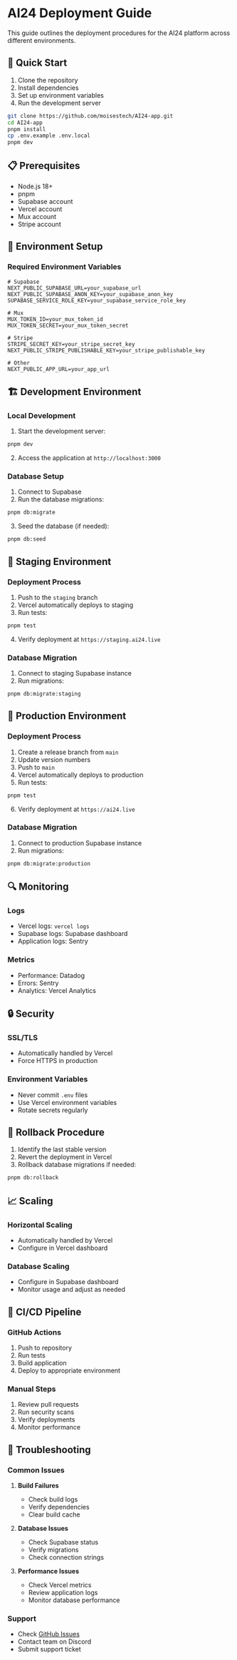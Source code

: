 # AI24 Deployment Guide

This guide outlines the deployment procedures for the AI24 platform across different environments.

## 🚀 Quick Start

1. Clone the repository
2. Install dependencies
3. Set up environment variables
4. Run the development server

```bash
git clone https://github.com/moisestech/AI24-app.git
cd AI24-app
pnpm install
cp .env.example .env.local
pnpm dev
```

## 📋 Prerequisites

- Node.js 18+
- pnpm
- Supabase account
- Vercel account
- Mux account
- Stripe account

## 🔧 Environment Setup

### Required Environment Variables

```env
# Supabase
NEXT_PUBLIC_SUPABASE_URL=your_supabase_url
NEXT_PUBLIC_SUPABASE_ANON_KEY=your_supabase_anon_key
SUPABASE_SERVICE_ROLE_KEY=your_supabase_service_role_key

# Mux
MUX_TOKEN_ID=your_mux_token_id
MUX_TOKEN_SECRET=your_mux_token_secret

# Stripe
STRIPE_SECRET_KEY=your_stripe_secret_key
NEXT_PUBLIC_STRIPE_PUBLISHABLE_KEY=your_stripe_publishable_key

# Other
NEXT_PUBLIC_APP_URL=your_app_url
```

## 🏗️ Development Environment

### Local Development

1. Start the development server:
```bash
pnpm dev
```

2. Access the application at `http://localhost:3000`

### Database Setup

1. Connect to Supabase
2. Run the database migrations:
```bash
pnpm db:migrate
```

3. Seed the database (if needed):
```bash
pnpm db:seed
```

## 🚀 Staging Environment

### Deployment Process

1. Push to the `staging` branch
2. Vercel automatically deploys to staging
3. Run tests:
```bash
pnpm test
```

4. Verify deployment at `https://staging.ai24.live`

### Database Migration

1. Connect to staging Supabase instance
2. Run migrations:
```bash
pnpm db:migrate:staging
```

## 🎯 Production Environment

### Deployment Process

1. Create a release branch from `main`
2. Update version numbers
3. Push to `main`
4. Vercel automatically deploys to production
5. Run tests:
```bash
pnpm test
```

6. Verify deployment at `https://ai24.live`

### Database Migration

1. Connect to production Supabase instance
2. Run migrations:
```bash
pnpm db:migrate:production
```

## 🔍 Monitoring

### Logs

- Vercel logs: `vercel logs`
- Supabase logs: Supabase dashboard
- Application logs: Sentry

### Metrics

- Performance: Datadog
- Errors: Sentry
- Analytics: Vercel Analytics

## 🔒 Security

### SSL/TLS

- Automatically handled by Vercel
- Force HTTPS in production

### Environment Variables

- Never commit `.env` files
- Use Vercel environment variables
- Rotate secrets regularly

## 🚨 Rollback Procedure

1. Identify the last stable version
2. Revert the deployment in Vercel
3. Rollback database migrations if needed:
```bash
pnpm db:rollback
```

## 📈 Scaling

### Horizontal Scaling

- Automatically handled by Vercel
- Configure in Vercel dashboard

### Database Scaling

- Configure in Supabase dashboard
- Monitor usage and adjust as needed

## 🔄 CI/CD Pipeline

### GitHub Actions

1. Push to repository
2. Run tests
3. Build application
4. Deploy to appropriate environment

### Manual Steps

1. Review pull requests
2. Run security scans
3. Verify deployments
4. Monitor performance

## 📝 Troubleshooting

### Common Issues

1. **Build Failures**
   - Check build logs
   - Verify dependencies
   - Clear build cache

2. **Database Issues**
   - Check Supabase status
   - Verify migrations
   - Check connection strings

3. **Performance Issues**
   - Check Vercel metrics
   - Review application logs
   - Monitor database performance

### Support

- Check [GitHub Issues](https://github.com/moisestech/AI24-app/issues)
- Contact team on Discord
- Submit support ticket 